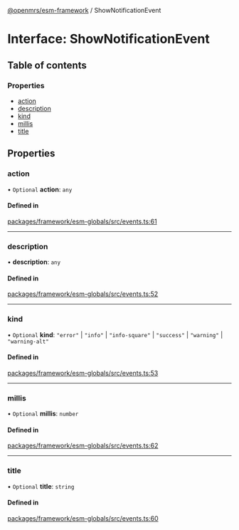 [@openmrs/esm-framework](../API.md) / ShowNotificationEvent

# Interface: ShowNotificationEvent

## Table of contents

### Properties

- [action](ShowNotificationEvent.md#action)
- [description](ShowNotificationEvent.md#description)
- [kind](ShowNotificationEvent.md#kind)
- [millis](ShowNotificationEvent.md#millis)
- [title](ShowNotificationEvent.md#title)

## Properties

### action

• `Optional` **action**: `any`

#### Defined in

[packages/framework/esm-globals/src/events.ts:61](https://github.com/nanfuka/openmrs-esm-core/blob/master/packages/framework/esm-globals/src/events.ts#L61)

___

### description

• **description**: `any`

#### Defined in

[packages/framework/esm-globals/src/events.ts:52](https://github.com/nanfuka/openmrs-esm-core/blob/master/packages/framework/esm-globals/src/events.ts#L52)

___

### kind

• `Optional` **kind**: ``"error"`` \| ``"info"`` \| ``"info-square"`` \| ``"success"`` \| ``"warning"`` \| ``"warning-alt"``

#### Defined in

[packages/framework/esm-globals/src/events.ts:53](https://github.com/nanfuka/openmrs-esm-core/blob/master/packages/framework/esm-globals/src/events.ts#L53)

___

### millis

• `Optional` **millis**: `number`

#### Defined in

[packages/framework/esm-globals/src/events.ts:62](https://github.com/nanfuka/openmrs-esm-core/blob/master/packages/framework/esm-globals/src/events.ts#L62)

___

### title

• `Optional` **title**: `string`

#### Defined in

[packages/framework/esm-globals/src/events.ts:60](https://github.com/nanfuka/openmrs-esm-core/blob/master/packages/framework/esm-globals/src/events.ts#L60)
